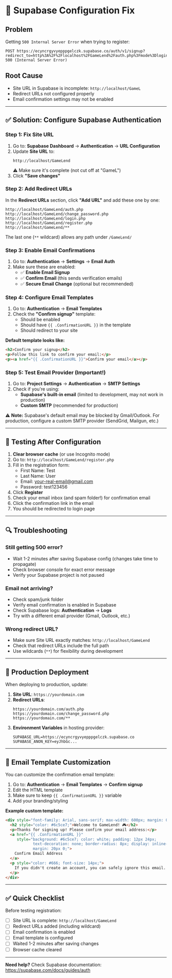 # 🔧 Supabase Configuration Fix

## Problem
Getting `500 Internal Server Error` when trying to register:
```
POST https://ecyncrgyvyepppgelczk.supabase.co/auth/v1/signup?redirect_to=http%3A%2F%2Flocalhost%2FGameLend%2Fauth.php%3Fmode%3Dlogin 500 (Internal Server Error)
```

## Root Cause
- Site URL in Supabase is incomplete: `http://localhost/GameL`
- Redirect URLs not configured properly
- Email confirmation settings may not be enabled

---

## ✅ Solution: Configure Supabase Authentication

### Step 1: Fix Site URL

1. Go to: **Supabase Dashboard** → **Authentication** → **URL Configuration**
2. Update **Site URL** to:
   ```
   http://localhost/GameLend
   ```
   ⚠️ Make sure it's complete (not cut off at "GameL")
3. Click **"Save changes"**

### Step 2: Add Redirect URLs

In the **Redirect URLs** section, click **"Add URL"** and add these one by one:

```
http://localhost/GameLend/auth.php
http://localhost/GameLend/change_password.php
http://localhost/GameLend/login.php
http://localhost/GameLend/register.php
http://localhost/GameLend/**
```

The last one (`**` wildcard) allows any path under `/GameLend/`

### Step 3: Enable Email Confirmations

1. Go to: **Authentication** → **Settings** → **Email Auth**
2. Make sure these are enabled:
   - ✅ **Enable Email Signup**
   - ✅ **Confirm Email** (this sends verification emails)
   - ✅ **Secure Email Change** (optional but recommended)

### Step 4: Configure Email Templates

1. Go to: **Authentication** → **Email Templates**
2. Check the **"Confirm signup"** template:
   - Should be enabled
   - Should have `{{ .ConfirmationURL }}` in the template
   - Should redirect to your site

**Default template looks like:**
```html
<h2>Confirm your signup</h2>
<p>Follow this link to confirm your email:</p>
<p><a href="{{ .ConfirmationURL }}">Confirm your email</a></p>
```

### Step 5: Test Email Provider (Important!)

1. Go to: **Project Settings** → **Authentication** → **SMTP Settings**
2. Check if you're using:
   - **Supabase's built-in email** (limited to development, may not work in production)
   - **Custom SMTP** (recommended for production)

⚠️ **Note:** Supabase's default email may be blocked by Gmail/Outlook. For production, configure a custom SMTP provider (SendGrid, Mailgun, etc.)

---

## 🧪 Testing After Configuration

1. **Clear browser cache** (or use Incognito mode)
2. Go to: `http://localhost/GameLend/register.php`
3. Fill in the registration form:
   - First Name: Test
   - Last Name: User
   - Email: your-real-email@gmail.com
   - Password: test123456
4. Click **Register**
5. Check your email inbox (and spam folder!) for confirmation email
6. Click the confirmation link in the email
7. You should be redirected to login page

---

## 🔍 Troubleshooting

### Still getting 500 error?
- Wait 1-2 minutes after saving Supabase config (changes take time to propagate)
- Check browser console for exact error message
- Verify your Supabase project is not paused

### Email not arriving?
- Check spam/junk folder
- Verify email confirmation is enabled in Supabase
- Check Supabase logs: **Authentication** → **Logs**
- Try with a different email provider (Gmail, Outlook, etc.)

### Wrong redirect URL?
- Make sure Site URL exactly matches: `http://localhost/GameLend`
- Check that redirect URLs include the full path
- Use wildcards (`**`) for flexibility during development

---

## 📝 Production Deployment

When deploying to production, update:

1. **Site URL**: `https://yourdomain.com`
2. **Redirect URLs**: 
   ```
   https://yourdomain.com/auth.php
   https://yourdomain.com/change_password.php
   https://yourdomain.com/**
   ```
3. **Environment Variables** in hosting provider:
   ```
   SUPABASE_URL=https://ecyncrgyvyepppgelczk.supabase.co
   SUPABASE_ANON_KEY=eyJhbGc...
   ```

---

## 📧 Email Template Customization

You can customize the confirmation email template:

1. Go to: **Authentication** → **Email Templates** → **Confirm signup**
2. Edit the HTML template
3. Make sure to keep `{{ .ConfirmationURL }}` variable
4. Add your branding/styling

**Example custom template:**
```html
<div style="font-family: Arial, sans-serif; max-width: 600px; margin: 0 auto;">
  <h2 style="color: #6c5ce7;">Welcome to GameLend! 🎮</h2>
  <p>Thanks for signing up! Please confirm your email address:</p>
  <a href="{{ .ConfirmationURL }}" 
     style="background: #6c5ce7; color: white; padding: 12px 24px; 
            text-decoration: none; border-radius: 8px; display: inline-block; 
            margin: 20px 0;">
    Confirm Email Address
  </a>
  <p style="color: #666; font-size: 14px;">
    If you didn't create an account, you can safely ignore this email.
  </p>
</div>
```

---

## ✅ Quick Checklist

Before testing registration:
- [ ] Site URL is complete: `http://localhost/GameLend`
- [ ] Redirect URLs added (including wildcard)
- [ ] Email confirmation is enabled
- [ ] Email template is configured
- [ ] Waited 1-2 minutes after saving changes
- [ ] Browser cache cleared

---

**Need help?** Check Supabase documentation: https://supabase.com/docs/guides/auth
